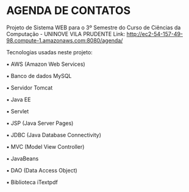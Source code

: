 # AGENDA DE CONTATOS
Projeto de Sistema WEB para o 3º Semestre do Curso de Ciências da Computação - UNINOVE VILA PRUDENTE
Link: http://ec2-54-157-49-98.compute-1.amazonaws.com:8080/agenda/

Tecnologias usadas neste projeto:

▪️ AWS (Amazon Web Services)

▪️ Banco de dados MySQL

▪️ Servidor Tomcat

▪️ Java EE

▪️ Servlet

▪️ JSP (Java Server Pages)

▪️ JDBC (Java Database Connectivity)

▪️ MVC (Model View Controller)

▪️ JavaBeans

▪️ DAO (Data Access Object)

▪️ Biblioteca iTextpdf
